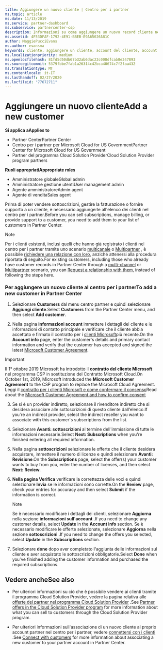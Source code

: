 ```yaml
---
title: Aggiungere un nuovo cliente | Centro per i partner
ms.topic: article
ms.date: 11/13/2019
ms.service: partner-dashboard
ms.subservice: partnercenter-csp
description: Informazioni su come aggiungere un nuovo record cliente nel centro per i partner. È quindi possibile vendere le sottoscrizioni dei clienti, gestire la fatturazione o fornire supporto tecnico.
ms.assetid: 4F53DFAF-1792-4E91-BBEB-E9A65026A81C
author: MaggiePucciEvans
ms.author: evansma
keywords: cliente, aggiungere un cliente, account del cliente, account del cliente nel Centro per i partner, clienti, aggiungere i clienti, creare un account del cliente
ms.localizationpriority: medium
ms.openlocfilehash: 81fd5d50db67b32ab6dac22c008dfcab0e347893
ms.sourcegitcommit: 5379fbbe7fab1a26314c42bca40674c7f2faa432
ms.translationtype: MT
ms.contentlocale: it-IT
ms.lasthandoff: 02/27/2020
ms.locfileid: "77672711"
---
```

# <a name="add-a-new-customer"></a><span data-ttu-id="a09b9-105">Aggiungere un nuovo cliente</span><span class="sxs-lookup"><span data-stu-id="a09b9-105">Add a new customer</span></span> 

<span data-ttu-id="a09b9-106">**Si applica a**</span><span class="sxs-lookup"><span data-stu-id="a09b9-106">**Applies to**</span></span>

- <span data-ttu-id="a09b9-107">Partner Center</span><span class="sxs-lookup"><span data-stu-id="a09b9-107">Partner Center</span></span>
- <span data-ttu-id="a09b9-108">Centro per i partner per Microsoft Cloud for US Government</span><span class="sxs-lookup"><span data-stu-id="a09b9-108">Partner Center for Microsoft Cloud for US Government</span></span>
- <span data-ttu-id="a09b9-109">Partner del programma Cloud Solution Provider</span><span class="sxs-lookup"><span data-stu-id="a09b9-109">Cloud Solution Provider program partners</span></span>

<span data-ttu-id="a09b9-110">**Ruoli appropriati**</span><span class="sxs-lookup"><span data-stu-id="a09b9-110">**Appropriate roles**</span></span>

- <span data-ttu-id="a09b9-111">Amministratore globale</span><span class="sxs-lookup"><span data-stu-id="a09b9-111">Global admin</span></span>
- <span data-ttu-id="a09b9-112">Amministratore gestione utenti</span><span class="sxs-lookup"><span data-stu-id="a09b9-112">User management admin</span></span>
- <span data-ttu-id="a09b9-113">Agente amministratore</span><span class="sxs-lookup"><span data-stu-id="a09b9-113">Admin agent</span></span>
- <span data-ttu-id="a09b9-114">Agente di vendita</span><span class="sxs-lookup"><span data-stu-id="a09b9-114">Sales agent</span></span>


<span data-ttu-id="a09b9-115">Prima di poter vendere sottoscrizioni, gestire la fatturazione o fornire supporto a un cliente, è necessario aggiungerle all'elenco dei clienti nel centro per i partner.</span><span class="sxs-lookup"><span data-stu-id="a09b9-115">Before you can sell subscriptions, manage billing, or provide support to a customer, you need to add them to your list of customers in Partner  Center.</span></span>

>[!NOTE]
><span data-ttu-id="a09b9-116">Per i clienti esistenti, inclusi quelli che hanno già registrato i clienti nel centro per i partner tramite uno scenario [multicanale](multichannel.md) o [Multipartner](multipartner.md) , è possibile [richiedere una relazione con loro](request-a-relationship-with-a-customer.md), anziché attenersi alla procedura riportata di seguito.</span><span class="sxs-lookup"><span data-stu-id="a09b9-116">For existing customers, including those who already have customer records in Partner Center through a [multi-channel](multichannel.md) or [Multipartner](multipartner.md) scenario, you can [Request a relationship with them](request-a-relationship-with-a-customer.md), instead of following the steps here.</span></span>

### <a name="to-add-a-new-customer-in-partner-center"></a><span data-ttu-id="a09b9-117">Per aggiungere un nuovo cliente al centro per i partner</span><span class="sxs-lookup"><span data-stu-id="a09b9-117">To add a new customer in Partner Center</span></span>

1. <span data-ttu-id="a09b9-118">Selezionare **Customers** dal menu centro partner e quindi selezionare **Aggiungi cliente**.</span><span class="sxs-lookup"><span data-stu-id="a09b9-118">Select **Customers** from the Partner Center menu, and then select **Add customer**.</span></span>

2. <span data-ttu-id="a09b9-119">Nella pagina **informazioni account** immettere i dettagli del cliente e le informazioni di contatto principale e verificare che il cliente abbia accettato e firmato il contratto per i [clienti Microsoft](agreements.md)più recente.</span><span class="sxs-lookup"><span data-stu-id="a09b9-119">On the **Account info** page, enter the customer's details and primary contact information and verify that the customer has accepted and signed the latest [Microsoft Customer Agreement](agreements.md).</span></span>

>[!IMPORTANT] 
> <span data-ttu-id="a09b9-120">Il 1° ottobre 2019 Microsoft ha introdotto il **contratto del cliente Microsoft** nel programma CSP in sostituzione del Contratto Microsoft Cloud.</span><span class="sxs-lookup"><span data-stu-id="a09b9-120">On October 1st, 2019, Microsoft introduced the **Microsoft Customer Agreement** to the CSP program to replace the Microsoft Cloud Agreement.</span></span> <span data-ttu-id="a09b9-121">Leggi il [contratto per i clienti Microsoft e come confermare il consenso](confirm-customer-agreement.md)</span><span class="sxs-lookup"><span data-stu-id="a09b9-121">Read about the [Microsoft Customer Agreement and how to confirm consent](confirm-customer-agreement.md)</span></span>
  
3. <span data-ttu-id="a09b9-122">Se si è un provider indiretto, selezionare il rivenditore indiretto che si desidera associare alle sottoscrizioni di questo cliente dall'elenco.</span><span class="sxs-lookup"><span data-stu-id="a09b9-122">If you're an indirect provider, select the indirect reseller you want to associate with this customer's subscriptions from the list.</span></span>

4. <span data-ttu-id="a09b9-123">Selezionare **Avanti: sottoscrizioni** al termine dell'immissione di tutte le informazioni necessarie.</span><span class="sxs-lookup"><span data-stu-id="a09b9-123">Select **Next: Subscriptions** when you're finished entering all required information.</span></span>

5. <span data-ttu-id="a09b9-124">Nella pagina **sottoscrizioni** selezionare le offerte che il cliente desidera acquistare, immettere il numero di licenze e quindi selezionare **Avanti: Revisione**.</span><span class="sxs-lookup"><span data-stu-id="a09b9-124">On the **Subscriptions** page, select the offer(s) your customer wants to buy from you, enter the number of licenses, and then select **Next: Review**.</span></span>

6. <span data-ttu-id="a09b9-125">**Nella pagina Verifica** verificare la correttezza delle voci e quindi selezionare **Invia** se le informazioni sono corrette.</span><span class="sxs-lookup"><span data-stu-id="a09b9-125">On the **Review** page, check your entries for accuracy and then select **Submit** if the information is correct.</span></span>

    >[!NOTE]
    ><span data-ttu-id="a09b9-126">Se è necessario modificare i dettagli dei clienti, selezionare **Aggiorna** nella sezione **informazioni sull'account** .</span><span class="sxs-lookup"><span data-stu-id="a09b9-126">If you need to change any customer details, select **Update** in the **Account info** section.</span></span> <span data-ttu-id="a09b9-127">Se è necessario modificare le offerte selezionate, selezionare **Aggiorna** nella sezione **sottoscrizioni** .</span><span class="sxs-lookup"><span data-stu-id="a09b9-127">If you need to change the offers you selected, select **Update** in the **Subscriptions** section.</span></span>

7. <span data-ttu-id="a09b9-128">Selezionare **done** dopo aver completato l'aggiunta delle informazioni sul cliente e aver acquistato le sottoscrizioni obbligatorie.</span><span class="sxs-lookup"><span data-stu-id="a09b9-128">Select **Done** when you've finished adding the customer information and purchased the required subscriptions.</span></span>

## <a name="see-also"></a><span data-ttu-id="a09b9-129">Vedere anche</span><span class="sxs-lookup"><span data-stu-id="a09b9-129">See also</span></span>

- <span data-ttu-id="a09b9-130">Per ulteriori informazioni su ciò che è possibile vendere ai clienti tramite il programma Cloud Solution Provider, vedere la pagina relativa alle [offerte dei partner nel programma Cloud Solution Provider](csp-offers.md) .</span><span class="sxs-lookup"><span data-stu-id="a09b9-130">See [Partner offers in the Cloud Solution Provider program](csp-offers.md) for more information about what you can sell to customers through the Cloud Solution Provider program.</span></span>

- <span data-ttu-id="a09b9-131">Per ulteriori informazioni sull'associazione di un nuovo cliente al proprio account partner nel centro per i partner, vedere [connettersi con i clienti](customer-accounts.md) .</span><span class="sxs-lookup"><span data-stu-id="a09b9-131">See [Connect with customers](customer-accounts.md) for more information about associating a new customer to your partner account in Partner Center.</span></span>
